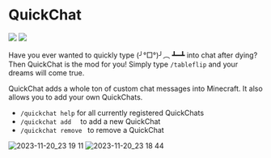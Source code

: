 
# QuickChat

[![](https://cf.way2muchnoise.eu/full_940840_Downloads.svg)](https://www.curseforge.com/minecraft/mc-mods/quickchat)
![](https://img.shields.io/modrinth/dt/vgOL6ynu?style=flat&logo=modrinth&logoColor=%2300AF5C&labelColor=%23FFFFFF&color=%23FFFFFF&link=https%3A%2F%2Fmodrinth.com%2Fmod%2Fquickchat)

Have you ever wanted to quickly type (╯°□°)╯︵ ┻━┻ into chat after dying? Then QuickChat is the mod for you!  Simply type <code>/tableflip</code> and your dreams will come true.

QuickChat adds a whole ton of custom chat messages into Minecraft. It also allows you to add your own QuickChats.

<ul>
  <li><code>/quickchat help</code> for all currently registered QuickChats</li>
  <li><code>/quickchat add <QuickChat> <Message></code> to add a new QuickChat</li>
  <li><code>/quickchat remove <QuickChat></code> to remove a QuickChat</li>
</ul>




![2023-11-20_23 19 11](https://github.com/MeneerMathieu/QuickChat/assets/61655741/20fcdb83-8466-4f59-8531-310c9d91cc38)
![2023-11-20_23 18 44](https://github.com/MeneerMathieu/QuickChat/assets/61655741/42b403b3-ab39-4f56-959f-b50060d386dd)
